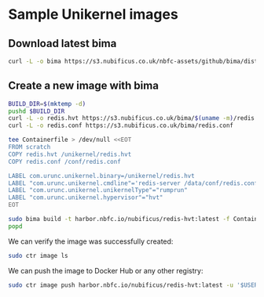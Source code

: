 # Sample Unikernel images

## Download latest bima

```bash
curl -L -o bima https://s3.nubificus.co.uk/nbfc-assets/github/bima/dist/v0.2.0/$(uname -m)/bima_$(uname -m)

```

## Create a new image with bima

```bash
BUILD_DIR=$(mktemp -d)
pushd $BUILD_DIR
curl -L -o redis.hvt https://s3.nubificus.co.uk/bima/$(uname -m)/redis.hvt
curl -L -o redis.conf https://s3.nubificus.co.uk/bima/redis.conf

tee Containerfile > /dev/null <<EOT
FROM scratch
COPY redis.hvt /unikernel/redis.hvt
COPY redis.conf /conf/redis.conf

LABEL com.urunc.unikernel.binary=/unikernel/redis.hvt
LABEL "com.urunc.unikernel.cmdline"='redis-server /data/conf/redis.conf'
LABEL "com.urunc.unikernel.unikernelType"="rumprun"
LABEL "com.urunc.unikernel.hypervisor"="hvt"
EOT

sudo bima build -t harbor.nbfc.io/nubificus/redis-hvt:latest -f Containerfile .
popd
```

We can verify the image was successfully created:

```bash
sudo ctr image ls
```

We can push the image to Docker Hub or any other registry:

```bash
sudo ctr image push harbor.nbfc.io/nubificus/redis-hvt:latest -u '$USERNAME:$PASSWORD'
```
